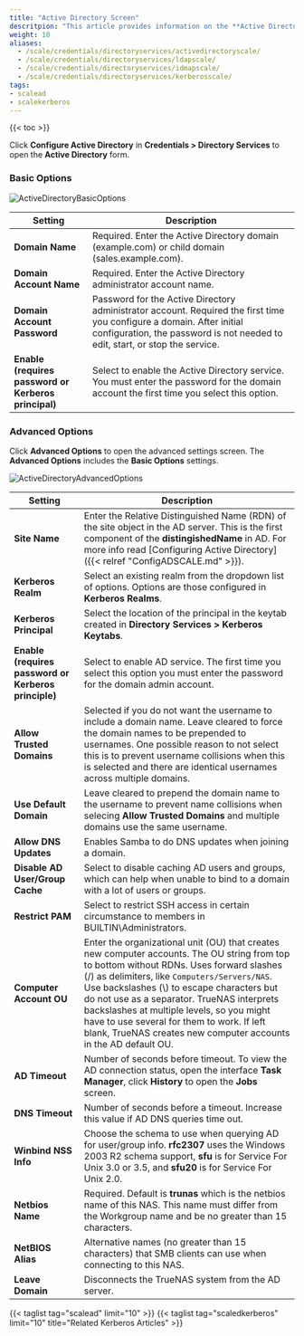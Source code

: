 ```yaml
---
title: "Active Directory Screen"
descritpion: "This article provides information on the **Active Directory** configuration screen settings."
weight: 10
aliases:
  - /scale/credentials/directoryservices/activedirectoryscale/
  - /scale/credentials/directoryservices/ldapscale/
  - /scale/credentials/directoryservices/idmapscale/
  - /scale/credentials/directoryservices/kerberosscale/
tags:
- scalead
- scalekerberos
---
```


{{< toc >}}

Click **Configure Active Directory** in **Credentials > Directory Services** to open the **Active Directory** form.

### Basic Options

![ActiveDirectoryBasicOptions](/images/SCALE/22.12/ActiveDirectoryBasicOptions.png "Active Directory Basic Options")

| Setting | Description |
|---------|-------------|
| **Domain Name** | Required. Enter the Active Directory domain (example.com) or child domain (sales.example.com). |
| **Domain Account Name** | Required. Enter the Active Directory administrator account name. |
| **Domain Account Password** | Password for the Active Directory administrator account. Required the first time you configure a domain. After initial configuration, the password is not needed to edit, start, or stop the service. |
| **Enable (requires password or Kerberos principal)** | Select to enable the Active Directory service. You must enter the password for the domain account the first time you select this option. |

### Advanced Options
Click **Advanced Options** to open the advanced settings screen. The **Advanced Options** includes the **Basic Options** settings.

![ActiveDirectoryAdvancedOptions](/images/SCALE/22.12/ActiveDirectoryAdvancedOptions.png "Active Directory Advanced Options")

| Setting | Description |
|---------|-------------|
| **Site Name** | Enter the Relative Distinguished Name (RDN) of the site object in the AD server. This is the first component of the **distingishedName** in AD. For more info read [Configuring Active Directory]({{< relref "ConfigADSCALE.md" >}}). |
| **Kerberos Realm** | Select an existing realm from the dropdown list of options. Options are those configured in **Kerberos Realms**. |
| **Kerberos Principal** | Select the location of the principal in the keytab created in **Directory Services > Kerberos Keytabs**. |
|**Enable (requires password or Kerberos principle)** | Select to enable AD service. The first time you select this option you must enter the password for the domain admin account. | **Verbose Logging** | Logs attempts to join the domain in <kbd>/var/log/messages</kbd>. |
| **Allow Trusted Domains** | Selected if you do not want the username to include a domain name. Leave cleared to force the domain names to be prepended to usernames. One possible reason to not select this is to prevent username collisions when this is selected and there are identical usernames across multiple domains. |
| **Use Default Domain** | Leave cleared to prepend the domain name to the username to prevent name collisions when selecing **Allow Trusted Domains** and multiple domains use the same username. |
| **Allow DNS Updates** | Enables Samba to do DNS updates when joining a domain. |
| **Disable AD User/Group Cache** | Select to disable caching AD users and groups, which can help when unable to bind to a domain with a lot of users or groups. |
| **Restrict PAM** | Select to restrict SSH access in certain circumstance to members in BUILTIN\\Administrators. |
| **Computer Account OU** | Enter the organizational unit (OU) that creates new computer accounts. The OU string from top to bottom without RDNs. Uses forward slashes (/) as delimiters, like `Computers/Servers/NAS`. Use backslashes (\\) to escape characters but do not use as a separator. TrueNAS interprets backslashes at multiple levels, so you might have to use several for them to work. If left blank, TrueNAS creates new computer accounts in the AD default OU. |
| **AD Timeout** | Number of seconds before timeout. To view the AD connection status, open the interface **Task Manager**, click **History** to open the **Jobs** screen. |
| **DNS Timeout** | Number of seconds before a timeout. Increase this value if AD DNS queries time out. |
| **Winbind NSS Info** | Choose the schema to use when querying AD for user/group info. **rfc2307** uses the Windows 2003 R2 schema support, **sfu** is for Service For Unix 3.0 or 3.5, and **sfu20** is for Service For Unix 2.0. |
| **Netbios Name** | Required. Default is **trunas** which is the netbios name of this NAS. This name must differ from the Workgroup name and be no greater than 15 characters. |
| **NetBIOS Alias** | Alternative names (no greater than 15 characters) that SMB clients can use when connecting to this NAS. |
| **Leave Domain** | Disconnects the TrueNAS system from the AD server. |


{{< taglist tag="scalead" limit="10" >}}
{{< taglist tag="scaledkerberos" limit="10" title="Related Kerberos Articles" >}}
